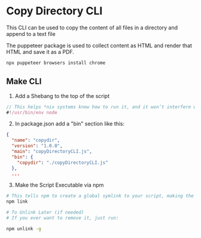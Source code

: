 # Copy Directory CLI

This CLI can be used to copy the content of all files in a directory and append to a text file

The puppeteer package is used to collect content as HTML and render that HTML and save it as a PDF.

```bash
npx puppeteer browsers install chrome
```

## Make CLI

1. Add a Shebang to the top of the script

```js
// This helps *nix systems know how to run it, and it won’t interfere with Windows.
#!/usr/bin/env node
```

2. In package.json add a "bin" section like this:

```json
{
  "name": "copydir",
  "version": "1.0.0",
  "main": "copyDirectoryCLI.js",
  "bin": {
    "copydir": "./copyDirectoryCLI.js"
  },
  ...
```

3.  Make the Script Executable via npm

```bash
# This tells npm to create a global symlink to your script, making the copydir command available anywhere in the terminal.
npm link

# To Unlink Later (if needed)
# If you ever want to remove it, just run:

npm unlink -g
```
